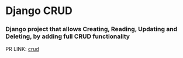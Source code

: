 # Django CRUD
### Django project that allows Creating, Reading, Updating and Deleting, by adding full CRUD functionality

PR LINK: [crud]()